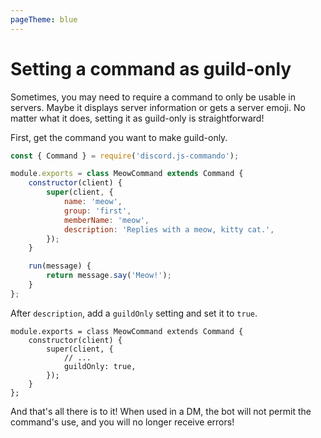 ```yaml
---
pageTheme: blue
---
```


# Setting a command as guild-only

Sometimes, you may need to require a command to only be usable in servers. Maybe it displays server information or gets a server emoji. No matter what it does, setting it as guild-only is straightforward!

First, get the command you want to make guild-only.

```js
const { Command } = require('discord.js-commando');

module.exports = class MeowCommand extends Command {
	constructor(client) {
		super(client, {
			name: 'meow',
			group: 'first',
			memberName: 'meow',
			description: 'Replies with a meow, kitty cat.',
		});
	}

	run(message) {
		return message.say('Meow!');
	}
};
```

After `description`, add a `guildOnly` setting and set it to `true`.

```js{5}
module.exports = class MeowCommand extends Command {
	constructor(client) {
		super(client, {
			// ...
			guildOnly: true,
		});
	}
};
```

And that's all there is to it! When used in a DM, the bot will not permit the command's use, and you will no longer receive errors!
